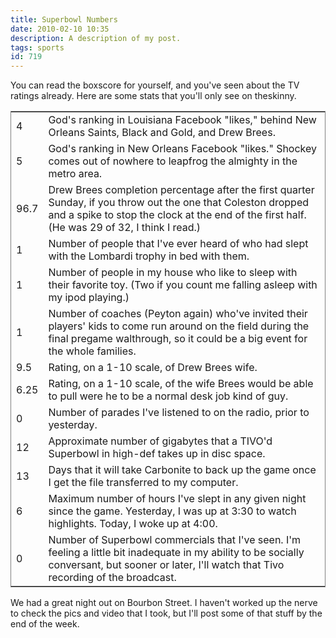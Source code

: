 ```yaml
---
title: Superbowl Numbers
date: 2010-02-10 10:35
description: A description of my post.
tags: sports
id: 719
---
```

You can read the boxscore for yourself, and you've seen about the TV ratings already.  Here are some stats that you'll only see on theskinny.

<table style="border:1px solid gray;">

<tr><td>4</td><td>God's ranking in Louisiana Facebook "likes," behind New Orleans Saints, Black and Gold, and Drew Brees.</td></tr>

<tr><td>5</td><td>God's ranking in New Orleans Facebook "likes."  Shockey comes out of nowhere to leapfrog the almighty in the metro area.</td></tr>

<tr><td>96.7</td><td>Drew Brees completion percentage after the first quarter Sunday, if you throw out the one that Coleston dropped and a spike to stop the clock at the end of the first half.  (He was 29 of 32, I think I read.)</td></tr>

<tr><td>1</td><td>Number of people that I've ever heard of who had slept with the Lombardi trophy in bed with them.</td></tr>

<tr><td>1</td><td>Number of people in my house who like to sleep with their favorite toy.  (Two if you count me falling asleep with my ipod playing.)</td></tr>

<tr><td>1</td><td>Number of coaches (Peyton again) who've invited their players' kids to come run around on the field during the final pregame walthrough, so it could be a big event for the whole families.</td></tr>

<tr><td>9.5</td><td>Rating, on a 1-10 scale, of Drew Brees wife.</td></tr>

<tr><td>6.25</td><td>Rating, on a 1-10 scale, of the wife Brees would be able to pull were he to be a normal desk job kind of guy.</td></tr>

<tr><td>0</td><td>Number of parades I've listened to on the radio, prior to yesterday.</td></tr>

<tr><td>12</td><td>Approximate number of gigabytes that a TIVO'd Superbowl in high-def takes up in disc space.</td></tr>

<tr><td>13</td><td>Days that it will take Carbonite to back up the game once I get the file transferred to my computer.</td></tr>

<tr><td>6</td><td>Maximum number of hours I've slept in any given night since the game.  Yesterday, I was up at 3:30 to watch highlights.  Today, I woke up at 4:00.</td></tr>

<tr><td>0</td><td>Number of Superbowl commercials that I've seen.  I'm feeling a little bit inadequate in my ability to be socially conversant, but sooner or later, I'll watch that Tivo recording of the broadcast.</td></tr>

</table>

We had a great night out on Bourbon Street.  I haven't worked up the nerve to check the pics and video that I took, but I'll post some of that stuff by the end of the week.